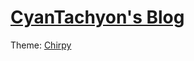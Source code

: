 # [CyanTachyon's Blog](https://www.tachyon.moe)

Theme: [Chirpy](https://github.com/cotes2020/jekyll-theme-chirpy/)
